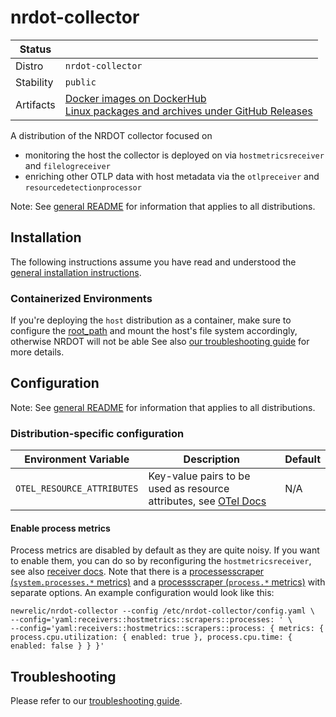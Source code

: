 # nrdot-collector

| Status    |                                                                                                                                                                                                             |
|-----------|-------------------------------------------------------------------------------------------------------------------------------------------------------------------------------------------------------------|
| Distro    | `nrdot-collector`                                                                                                                                                                                      |
| Stability | `public`                                                                                                                                                                                                    |
| Artifacts | [Docker images on DockerHub](https://hub.docker.com/r/newrelic/nrdot-collector)<br> [Linux packages and archives under GitHub Releases](https://github.com/newrelic/nrdot-collector-releases/releases) |

A distribution of the NRDOT collector focused on
- monitoring the host the collector is deployed on via `hostmetricsreceiver` and `filelogreceiver`
- enriching other OTLP data with host metadata via the `otlpreceiver` and `resourcedetectionprocessor`

Note: See [general README](../README.md) for information that applies to all distributions.

## Installation

The following instructions assume you have read and understood the [general installation instructions](../README.md#installation).

### Containerized Environments
If you're deploying the `host` distribution as a container, make sure to configure the [root_path](https://github.com/open-telemetry/opentelemetry-collector-contrib/blob/main/receiver/hostmetricsreceiver/README.md#collecting-host-metrics-from-inside-a-container-linux-only) and mount the host's file system accordingly, otherwise NRDOT will not be able 
See also [our troubleshooting guide](./TROUBLESHOOTING.md) for more details.


## Configuration

Note: See [general README](../README.md) for information that applies to all distributions.


### Distribution-specific configuration

| Environment Variable | Description | Default |
|---|---|---|
| `OTEL_RESOURCE_ATTRIBUTES` | Key-value pairs to be used as resource attributes, see [OTel Docs](https://opentelemetry.io/docs/languages/sdk-configuration/general/#otel_resource_attributes) | N/A |

#### Enable process metrics
Process metrics are disabled by default as they are quite noisy. If you want to enable them, you can do so by reconfiguring the `hostmetricsreceiver`, see also [receiver docs](https://github.com/open-telemetry/opentelemetry-collector-contrib/tree/main/receiver/hostmetricsreceiver#getting-started). Note that there is a [processesscraper (`system.processes.*` metrics)](https://github.com/open-telemetry/opentelemetry-collector-contrib/blob/main/receiver/hostmetricsreceiver/internal/scraper/processesscraper/documentation.md) and a [processscraper (`process.*` metrics)](https://github.com/open-telemetry/opentelemetry-collector-contrib/blob/main/receiver/hostmetricsreceiver/internal/scraper/processscraper/documentation.md) with separate options. An example configuration would look like this:
```shell
newrelic/nrdot-collector --config /etc/nrdot-collector/config.yaml \
--config='yaml:receivers::hostmetrics::scrapers::processes: ' \
--config='yaml:receivers::hostmetrics::scrapers::process: { metrics: { process.cpu.utilization: { enabled: true }, process.cpu.time: { enabled: false } } }'
```

## Troubleshooting

Please refer to our [troubleshooting guide](./TROUBLESHOOTING.md).
